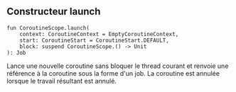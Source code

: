 ## Constructeur launch
```	
fun CoroutineScope.launch(
    context: CoroutineContext = EmptyCoroutineContext, 
    start: CoroutineStart = CoroutineStart.DEFAULT, 
    block: suspend CoroutineScope.() -> Unit
): Job
```
Lance une nouvelle coroutine sans bloquer le thread courant et renvoie une référence à la coroutine sous la forme d'un job. La coroutine est annulée lorsque le travail résultant est annulé.
